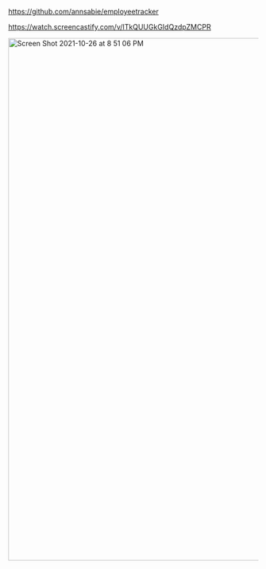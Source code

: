 https://github.com/annsabie/employeetracker

https://watch.screencastify.com/v/ITkQUUGkGIdQzdpZMCPR

<img width="1049" alt="Screen Shot 2021-10-26 at 8 51 06 PM" src="https://user-images.githubusercontent.com/89747760/139000914-6fff42d7-a29d-40f2-97b2-f6525d43f0a8.png">
